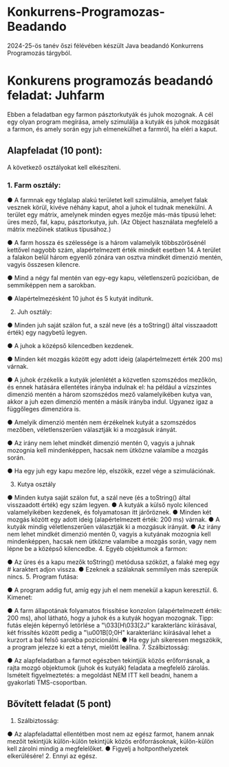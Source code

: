 # Konkurrens-Programozas-Beadando
2024-25-ös tanév őszi félévében készült Java beadandó Konkurrens Programozás tárgyból. 

# Konkurens programozás beadandó feladat: Juhfarm
Ebben a feladatban egy farmon pásztorkutyák és juhok mozognak. A cél egy olyan program megírása, amely szimulálja a kutyák és juhok mozgását a farmon, és amely során egy juh elmenekülhet a farmról, ha eléri a kaput.

## Alapfeladat (10 pont):
A következő osztályokat kell elkészíteni.

### 1. Farm osztály:

● A farmnak egy téglalap alakú területet kell szimulálnia, amelyet falak vesznek körül, kivéve néhány kaput, ahol a juhok el tudnak menekülni. A terület egy mátrix, amelynek minden egyes mezője más-más típusú lehet: üres mező, fal, kapu, pásztorkutya, juh. (Az Object használata megfelelő a mátrix mezőinek statikus típusához.)

● A farm hossza és szélessége is a három valamelyik többszörösénél kettővel nagyobb szám, alapértelmezett érték mindkét esetben 14. A terület a falakon belül három egyenlő zónára van osztva mindkét dimenzió mentén, vagyis összesen kilencre.

● Mind a négy fal mentén van egy-egy kapu, véletlenszerű pozícióban, de semmiképpen nem a sarokban.

● Alapértelmezésként 10 juhot és 5 kutyát indítunk.

2. Juh osztály:

● Minden juh saját szálon fut, a szál neve (és a toString() által visszaadott érték) egy nagybetű legyen.

● A juhok a középső kilencedben kezdenek.

● Minden két mozgás között egy adott ideig (alapértelmezett érték 200 ms) várnak.

● A juhok érzékelik a kutyák jelenlétét a közvetlen szomszédos mezőkön, és ennek hatására ellentétes irányba indulnak el: ha például a vízszintes dimenzió mentén a három szomszédos mező valamelyikében kutya van, akkor a juh ezen dimenzió mentén a másik irányba indul. Ugyanez igaz a függőleges dimenzióra is.

● Amelyik dimenzió mentén nem érzékelnek kutyát a szomszédos mezőben, véletlenszerűen választják ki a mozgásuk irányát.

● Az irány nem lehet mindkét dimenzió mentén 0, vagyis a juhnak mozognia kell mindenképpen, hacsak nem ütközne valamibe a mozgás során.

● Ha egy juh egy kapu mezőre lép, elszökik, ezzel vége a szimulációnak.

3. Kutya osztály

● Minden kutya saját szálon fut, a szál neve (és a toString() által visszaadott érték) egy szám legyen.
● A kutyák a külső nyolc kilenced valamelyikében kezdenek, és folyamatosan itt járőröznek.
● Minden két mozgás között egy adott ideig (alapértelmezett érték: 200 ms) várnak.
● A kutyák mindig véletlenszerűen választják ki a mozgásuk irányát.
● Az irány nem lehet mindkét dimenzió mentén 0, vagyis a kutyának mozognia kell mindenképpen, hacsak nem ütközne valamibe a mozgás során, vagy nem lépne be a középső kilencedbe.
4. Egyéb objektumok a farmon:

● Az üres és a kapu mezők toString() metódusa szóközt, a falaké meg egy # karaktert adjon vissza.
● Ezeknek a szálaknak semmilyen más szerepük nincs.
5. Program futása:

● A program addig fut, amíg egy juh el nem menekül a kapun keresztül.
6. Kimenet:

● A farm állapotának folyamatos frissítése konzolon (alapértelmezett érték: 200 ms), ahol látható, hogy a juhok és a kutyák hogyan mozognak. Tipp: futás elején képernyő letörlése a "\033[H\033[2J" karakterlánc kiírásával, két frissítés között pedig a "\u001B[0;0H" karakterlánc kiírásával lehet a kurzort a bal felső sarokba pozicionálni.
● Ha egy juh sikeresen megszökik, a program jelezze ki ezt a tényt, mielőtt leállna.
7. Szálbiztosság:

● Az alapfeladatban a farmot egészben tekintjük közös erőforrásnak, a rajta mozgó objektumok (juhok és kutyák) feladata a megfelelő zárolás.
Ismételt figyelmeztetés: a megoldást NEM ITT kell beadni, hanem a gyakorlati TMS-csoportban.

## Bővített feladat (5 pont)
1. Szálbiztosság:

● Az alapfeladattal ellentétben most nem az egész farmot, hanem annak mezőit tekintjük külön-külön tekintjük közös erőforrásoknak, külön-külön kell zárolni mindig a megfelelőket.
● Figyelj a holtponthelyzetek elkerülésére!
2. Ennyi az egész.
